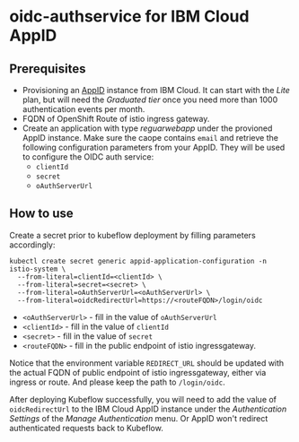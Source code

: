 # oidc-authservice for IBM Cloud AppID

## Prerequisites

* Provisioning an [AppID](https://cloud.ibm.com/catalog/services/app-id) 
instance from IBM Cloud. It can start with the _Lite_ plan, but will need the
_Graduated tier_ once you need more than 1000 authentication events per month.
* FQDN of OpenShift Route of istio ingress gateway.
* Create an application with type _reguarwebapp_ under the provioned AppID
instance. Make sure the caope contains `email` and retrieve the following
configuration parameters from your AppID. They will be used to configure the
OIDC auth service:
    - `clientId`
    - `secret`
    - `oAuthServerUrl`

## How to use

Create a secret prior to kubeflow deployment by filling parameters accordingly:
```SHELL
kubectl create secret generic appid-application-configuration -n istio-system \
  --from-literal=clientId=<clientId> \
  --from-literal=secret=<secret> \
  --from-literal=oAuthServerUrl=<oAuthServerUrl> \
  --from-literal=oidcRedirectUrl=https://<routeFQDN>/login/oidc
```

* `<oAuthServerUrl>` - fill in the value of `oAuthServerUrl`
* `<clientId>` - fill in the value of `clientId`
* `<secret>` - fill in the value of `secret`
* `<routeFQDN>` - fill in the public endpoint of istio ingressgateway.

Notice that the environment variable `REDIRECT_URL` should be updated with the
actual FQDN of public endpoint of istio ingressgateway, either via ingress or
route. And please keep the path to `/login/oidc`.

After deploying Kubeflow successfully, you will need to add the value of
`oidcRedirectUrl` to the IBM Cloud AppID instance under the _Authentication 
Settings_ of the _Manage Authentication_ menu. Or AppID won't redirect authenticated requests
back to Kubeflow.